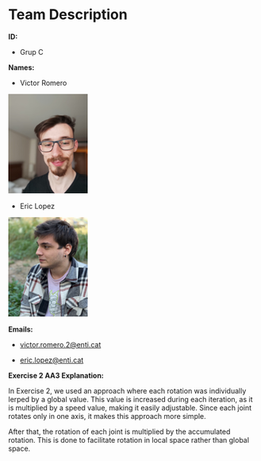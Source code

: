 # Team Description
**ID:** 

  - Grup C

**Names:**

  - Victor Romero

<img src="/Images/VictorImg.jpg" style=" width:160px ; height:200px "  >

  
  - Eric Lopez
<img src="/Images/EricImg.jpg" style=" width:160px ; height:200px "  >



**Emails:**

  - victor.romero.2@enti.cat
  
  - eric.lopez@enti.cat



**Exercise 2 AA3 Explanation:**

In Exercise 2, we used an approach where each rotation was individually lerped by a global value. This value is increased during each iteration, as it is multiplied by a speed value, making it easily adjustable. Since each joint rotates only in one axis, it makes this approach more simple.

After that, the rotation of each joint is multiplied by the accumulated rotation. This is done to facilitate rotation in local space rather than global space.
